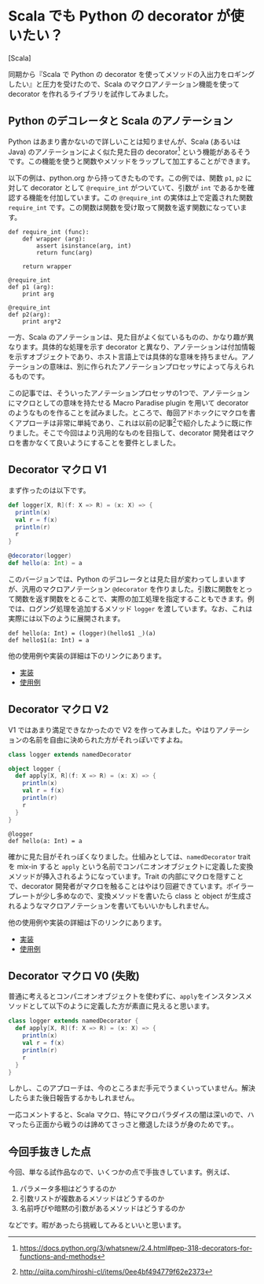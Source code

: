 Scala でも Python の decorator が使いたい？
========================================

[Scala]

同期から『Scala で Python の decorator を使ってメソッドの入出力をロギングしたい』と圧力を受けたので、Scala のマクロアノテーション機能を使って decorator を作れるライブラリを試作してみました。

## Python のデコレータと Scala のアノテーション

Python はあまり書かないので詳しいことは知りませんが、Scala (あるいは Java) のアノテーションによく似た見た目の decorator[^2] という機能があるそうです。この機能を使うと関数やメソッドをラップして加工することができます。

以下の例は、python.org から持ってきたものです。この例では、関数 `p1`, `p2` に対して decorator として `@require_int` がついていて、引数が `int` であるかを確認する機能を付加しています。この `@require_int` の実体は上で定義された関数 `require_int` です。この関数は関数を受け取って関数を返す関数になっています。

```python:require_int
def require_int (func):
    def wrapper (arg):
        assert isinstance(arg, int)
        return func(arg)

    return wrapper

@require_int
def p1 (arg):
    print arg

@require_int
def p2(arg):
    print arg*2
```

[^2]: https://docs.python.org/3/whatsnew/2.4.html#pep-318-decorators-for-functions-and-methods

一方、Scala のアノテーションは、見た目がよく似ているものの、かなり趣が異なります。具体的な処理を示す decorator と異なり、アノテーションは付加情報を示すオブジェクトであり、ホスト言語上では具体的な意味を持ちません。アノテーションの意味は、別に作られたアノテーションプロセッサによって与えられるものです。

この記事では、そういったアノテーションプロセッサの1つで、アノテーションにマクロとしての意味を持たせる Macro Paradise plugin を用いて decorator のようなものを作ることを試みました。ところで、毎回アドホックにマクロを書くアプローチは非常に単純であり、これは以前の記事[^1]で紹介したように既に作りました。そこで今回はより汎用的なものを目指して、decorator 開発者はマクロを書かなくて良いようにすることを要件としました。

[^1]: http://qiita.com/hiroshi-cl/items/0ee4bf494779f62e2373

## Decorator マクロ V1

まず作ったのは以下です。

```scala:decorator.scala
def logger[X, R](f: X => R) = (x: X) => {
  println(x)
  val r = f(x)
  println(r)
  r
}

@decorator(logger)
def hello(a: Int) = a
```

このバージョンでは、Python のデコレータとは見た目が変わってしまいますが、汎用のマクロアノテーション `@decorator` を作りました。引数に関数をとって関数を返す関数をとることで、実際の加工処理を指定することもできます。例では、ログング処理を追加するメソッド `logger` を渡しています。なお、これは実際には以下のように展開されます。

```scala:
def hello(a: Int) = (logger)(hello$1 _)(a)
def hello$1(a: Int) = a
```

他の使用例や実装の詳細は下のリンクにあります。

- [実装](https://github.com/hiroshi-cl/scala-examples/blob/master/scala-decorator/src/main/scala/Macros.scala)
- [使用例](https://github.com/hiroshi-cl/scala-examples/blob/master/scala-decorator/src/test/scala/Test.scala)

## Decorator マクロ V2

V1 ではあまり満足できなかったので V2 を作ってみました。やはりアノテーションの名前を自由に決められた方がそれっぽいですよね。

```scala:logger.scala
class logger extends namedDecorator

object logger {
  def apply[X, R](f: X => R) = (x: X) => {
    println(x)
    val r = f(x)
    println(r)
    r
  }
}
```

```scala:
@logger
def hello(a: Int) = a
```

確かに見た目がそれっぽくなりました。仕組みとしては、`namedDecorator` trait を mix-in すると `apply` という名前でコンパニオンオブジェクトに定義した変換メソッドが挿入されるようになっています。Trait の内部にマクロを隠すことで、decorator 開発者がマクロを触ることはやはり回避できています。ボイラープレートが少し多めなので、変換メソッドを書いたら class と object が生成されるようなマクロアノテーションを書いてもいいかもしれません。

他の使用例や実装の詳細は下のリンクにあります。

- [実装](https://github.com/hiroshi-cl/scala-examples/blob/master/scala-decorator/src/main/scala/Macros.scala)
- [使用例](https://github.com/hiroshi-cl/scala-examples/blob/master/scala-decorator/src/test/scala/Test.scala)


## Decorator マクロ V0 (失敗)

普通に考えるとコンパニオンオブジェクトを使わずに、`apply`をインスタンスメソッドとして以下のように定義した方が素直に見えると思います。

```scala:logger.scala
class logger extends namedDecorator {
  def apply[X, R](f: X => R) = (x: X) => {
    println(x)
    val r = f(x)
    println(r)
    r
  }
}
```

しかし、このアプローチは、今のところまだ手元でうまくいっていません。解決したらまた後日報告するかもしれません。

一応コメントすると、Scala マクロ、特にマクロパラダイスの闇は深いので、ハマったら正面から戦うのは諦めてさっさと撤退したほうが身のためです。。

## 今回手抜きした点

今回、単なる試作品なので、いくつかの点で手抜きしています。例えば、

1. パラメータ多相はどうするのか
2. 引数リストが複数あるメソッドはどうするのか
3. 名前呼びや暗黙の引数があるメソッドはどうするのか

などです。暇があったら挑戦してみるといいと思います。


